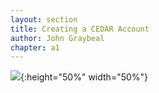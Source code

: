 ```yaml
---
layout: section
title: Creating a CEDAR Account
author: John Graybeal
chapter: a1
---
```




![](https://github.com/metadatacenter/cedar-manual/raw/master/docs/assets/imgs/create_account.png){:height="50%" width="50%"}

